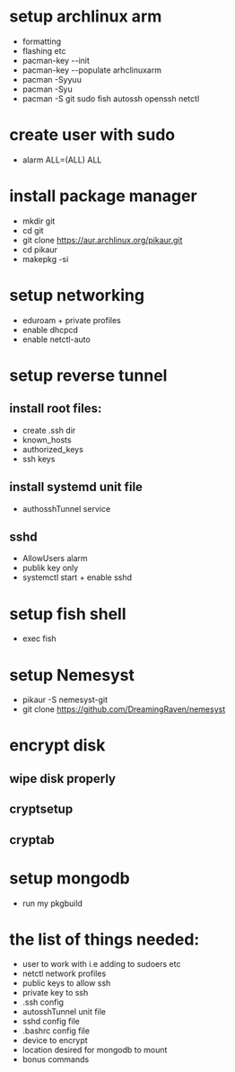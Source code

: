 # setup archlinux arm
+ formatting
+ flashing etc
+ pacman-key --init
+ pacman-key --populate arhclinuxarm
+ pacman -Syyuu
+ pacman -Syu
+ pacman -S git sudo fish autossh openssh netctl
# create user with sudo
+ alarm ALL=(ALL) ALL
# install package manager
+ mkdir git
+ cd git
+ git clone https://aur.archlinux.org/pikaur.git
+ cd pikaur
+ makepkg -si
# setup networking
+ eduroam + private profiles
+ enable dhcpcd
+ enable netctl-auto
# setup reverse tunnel
  ## install root files:
  + create .ssh dir
  + known_hosts
  + authorized_keys
  + ssh keys
  ## install systemd unit file
  + authosshTunnel service
  ## sshd
  + AllowUsers alarm
  + publik key only
  + systemctl start + enable sshd
# setup fish shell
+ exec fish
# setup Nemesyst
+ pikaur -S nemesyst-git
+ git clone https://github.com/DreamingRaven/nemesyst
# encrypt disk
## wipe disk properly
## cryptsetup
## cryptab
# setup mongodb
+ run my pkgbuild

# the list of things needed:
+ user to work with i.e adding to sudoers etc
+ netctl network profiles
+ public keys to allow ssh
+ private key to ssh
+ .ssh config
+ autosshTunnel unit file
+ sshd config file
+ .bashrc config file
+ device to encrypt
+ location desired for mongodb to mount
+ bonus commands
